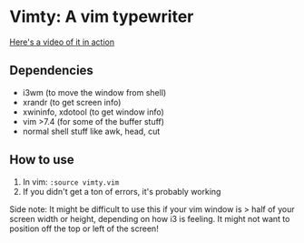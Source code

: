 # Vimty: A vim typewriter

[Here's a video of it in action](https://old.dixonary.co.uk/s/typewriter-vim.mp4)

## Dependencies

* i3wm (to move the window from shell)
* xrandr (to get screen info)
* xwininfo, xdotool (to get window info)
* vim >7.4 (for some of the buffer stuff)
* normal shell stuff like awk, head, cut

## How to use
1. In vim: `:source vimty.vim`
2. If you didn't get a ton of errors, it's probably working

Side note: It might be difficult to use this if your vim window is > half of your screen width or height, depending on how i3 is feeling. It might not want to position off the top or left of the screen!
